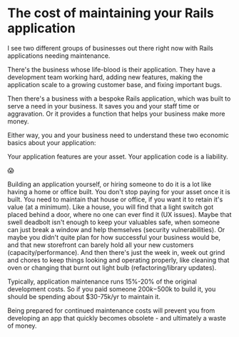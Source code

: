 # The cost of maintaining your Rails application

I see two different groups of businesses out there right now with Rails applications needing maintenance. 

There's the business whose life-blood is their application. They have a development team working hard, adding new features, making the application scale to a growing customer base, and fixing important bugs.

Then there's a business with a bespoke Rails application, which was built to serve a need in your business.  It saves you and your staff time or aggravation. Or it provides a function that helps your business make more money.

Either way, you and your business need to understand these two economic basics about your application:

Your application features are your asset.
Your application code is a liability.

😱

Building an application yourself, or hiring someone to do it is a lot like having a home or office built.  You don't stop paying for your asset once it is built.  You need to maintain that house or office, if you want it to retain it's value (at a minimum). Like a house, you will find that a light switch got placed behind a door, where no one can ever find it (UX issues).  Maybe that swell deadbolt isn't enough to keep your valuables safe, when someone can just break a window and help themselves (security vulnerabilities). Or maybe you didn't quite plan for how successful your business would be, and that new storefront can barely hold all your new customers (capacity/performance).  And then there's just the week in, week out grind and chores to keep things looking and operating properly, like cleaning that oven or changing that burnt out light bulb (refactoring/library updates).  

Typically, application maintenance runs 15%-20% of the original development costs.  So if you paid someone $200k-$500k to build it, you should be spending about $30-75k/yr to maintain it.

Being prepared for continued maintenance costs will prevent you from developing an app that quickly becomes obsolete - and ultimately a waste of money.

